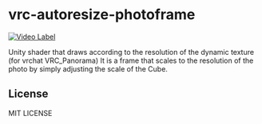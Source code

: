 # vrc-autoresize-photoframe

[![Video Label](http://img.youtube.com/vi/NIv3Xywsbc4/0.jpg)](https://youtu.be/NIv3Xywsbc4?t=0s)

Unity shader that draws according to the resolution of the dynamic texture (for vrchat VRC_Panorama)
It is a frame that scales to the resolution of the photo by simply adjusting the scale of the Cube.

## License
MIT LICENSE

